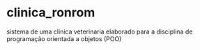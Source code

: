 # clinica_ronrom
sistema de uma clinica veterinaria elaborado para a disciplina de programação orientada a objetos (POO)
